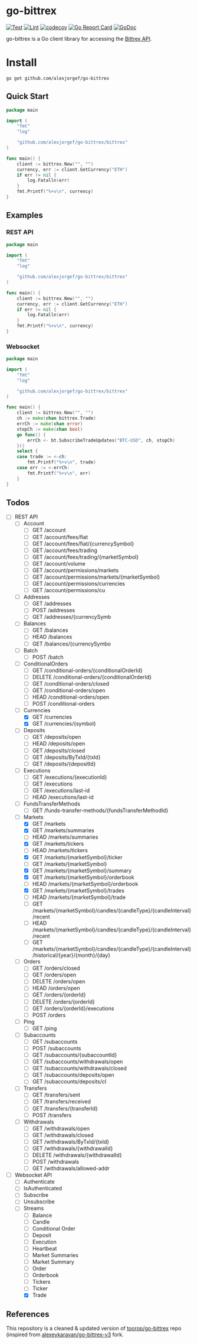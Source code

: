 # go-bittrex

[![Test](https://github.com/alexjorgef/go-bittrex/workflows/Test/badge.svg)](https://github.com/alexjorgef/go-bittrex/actions?query=workflow%3ATest)
[![Lint](https://github.com/alexjorgef/go-bittrex/workflows/Lint/badge.svg)](https://github.com/alexjorgef/go-bittrex/actions?query=workflow%3ALint)
[![codecov](https://codecov.io/gh/alexjorgef/go-bittrex/branch/main/graph/badge.svg)](https://codecov.io/gh/alexjorgef/go-bittrex)
[![Go Report Card](https://goreportcard.com/badge/github.com/alexjorgef/go-bittrex)](https://goreportcard.com/report/github.com/alexjorgef/go-bittrex)
[![GoDoc](https://godoc.org/github.com/alexjorgef/go-bittrex?status.svg)](https://godoc.org/github.com/alexjorgef/go-bittrex)

go-bittrex is a Go client library for accessing the [Bittrex API](https://bittrex.github.io/api).

# Install

```console
go get github.com/alexjorgef/go-bittrex
```

## Quick Start

```go
package main

import (
	"fmt"
	"log"

	"github.com/alexjorgef/go-bittrex/bittrex"
)

func main() {
	client := bittrex.New("", "")
	currency, err := client.GetCurrency("ETH")
	if err != nil {
		log.Fatalln(err)
	}
	fmt.Printf("%+v\n", currency)
}
```

## Examples

### REST API

```go
package main

import (
	"fmt"
	"log"

	"github.com/alexjorgef/go-bittrex/bittrex"
)

func main() {
	client := bittrex.New("", "")
	currency, err := client.GetCurrency("ETH")
	if err != nil {
		log.Fatalln(err)
	}
	fmt.Printf("%+v\n", currency)
}
```

### Websocket

```go
package main

import (
	"fmt"
	"log"

	"github.com/alexjorgef/go-bittrex/bittrex"
)

func main() {
	client := bittrex.New("", "")
	ch := make(chan bittrex.Trade)
	errCh := make(chan error)
	stopCh := make(chan bool)
	go func() {
		errCh <- bt.SubscribeTradeUpdates("BTC-USD", ch, stopCh)
	}()
	select {
	case trade := <-ch:
		fmt.Printf("%+v\n", trade)
	case err := <-errCh:
		fmt.Printf("%+v\n", err)
	}
}
```

## Todos

- [ ] REST API
    - [ ] Account
		- [ ] GET /account
		- [ ] GET /account/fees/fiat
		- [ ] GET /account/fees/fiat/{currencySymbol}
		- [ ] GET /account/fees/trading
		- [ ] GET /account/fees/trading/{marketSymbol}
		- [ ] GET /account/volume
		- [ ] GET /account/permissions/markets
		- [ ] GET /account/permissions/markets/{marketSymbol}
		- [ ] GET /account/permissions/currencies
		- [ ] GET /account/permissions/cu
    - [ ] Addresses
    	- [ ] GET /addresses
    	- [ ] POST /addresses
    	- [ ] GET /addresses/{currencySymb
    - [ ] Balances
    	- [ ] GET /balances
    	- [ ] HEAD /balances
    	- [ ] GET /balances/{currencySymbo
    - [ ] Batch
		- [ ] POST /batch
    - [ ] ConditionalOrders
		- [ ] GET /conditional-orders/{conditionalOrderId}
		- [ ] DELETE /conditional-orders/{conditionalOrderId}
		- [ ] GET /conditional-orders/closed
		- [ ] GET /conditional-orders/open
		- [ ] HEAD /conditional-orders/open
		- [ ] POST /conditional-orders
    - [ ] Currencies
		- [X] GET /currencies
		- [X] GET /currencies/{symbol}
    - [ ] Deposits
		- [ ] GET /deposits/open
		- [ ] HEAD /deposits/open
		- [ ] GET /deposits/closed
		- [ ] GET /deposits/ByTxId/{txId}
		- [ ] GET /deposits/{depositId}
    - [ ] Executions
		- [ ] GET /executions/{executionId}
		- [ ] GET /executions
		- [ ] GET /executions/last-id
		- [ ] HEAD /executions/last-id
    - [ ] FundsTransferMethods
		- [ ] GET /funds-transfer-methods/{fundsTransferMethodId}
    - [ ] Markets
		- [X] GET /markets
		- [X] GET /markets/summaries
		- [ ] HEAD /markets/summaries
		- [X] GET /markets/tickers
		- [ ] HEAD /markets/tickers
		- [X] GET /markets/{marketSymbol}/ticker
		- [ ] GET /markets/{marketSymbol}
		- [X] GET /markets/{marketSymbol}/summary
		- [X] GET /markets/{marketSymbol}/orderbook
		- [ ] HEAD /markets/{marketSymbol}/orderbook
		- [X] GET /markets/{marketSymbol}/trades
		- [ ] HEAD /markets/{marketSymbol}/trade
		- [ ] GET /markets/{marketSymbol}/candles/{candleType}/{candleInterval}/recent
		- [ ] HEAD /markets/{marketSymbol}/candles/{candleType}/{candleInterval}/recent
		- [ ] GET /markets/{marketSymbol}/candles/{candleType}/{candleInterval}/historical/{year}/{month}/{day}
    - [ ] Orders
		- [ ] GET /orders/closed
		- [ ] GET /orders/open
		- [ ] DELETE /orders/open
		- [ ] HEAD /orders/open
		- [ ] GET /orders/{orderId}
		- [ ] DELETE /orders/{orderId}
		- [ ] GET /orders/{orderId}/executions
		- [ ] POST /orders
	- [ ] Ping
		- [ ] GET /ping
    - [ ] Subaccounts
		- [ ] GET /subaccounts
		- [ ] POST /subaccounts
		- [ ] GET /subaccounts/{subaccountId}
		- [ ] GET /subaccounts/withdrawals/open
		- [ ] GET /subaccounts/withdrawals/closed
		- [ ] GET /subaccounts/deposits/open
		- [ ] GET /subaccounts/deposits/cl
    - [ ] Transfers
		- [ ] GET /transfers/sent
		- [ ] GET /transfers/received
		- [ ] GET /transfers/{transferId}
		- [ ] POST /transfers
    - [ ] Withdrawals
		- [ ] GET /withdrawals/open
		- [ ] GET /withdrawals/closed
		- [ ] GET /withdrawals/ByTxId/{txId}
		- [ ] GET /withdrawals/{withdrawalId}
		- [ ] DELETE /withdrawals/{withdrawalId}
		- [ ] POST /withdrawals
		- [ ] GET /withdrawals/allowed-addr
- [ ] Websocket API
    - [ ] Authenticate
    - [ ] IsAuthenticated
    - [ ] Subscribe
    - [ ] Unsubscribe
	- [ ] Streams
		- [ ] Balance
		- [ ] Candle
		- [ ] Conditional Order
		- [ ] Deposit
		- [ ] Execution
		- [ ] Heartbeat
		- [ ] Market Summaries
		- [ ] Market Summary
		- [ ] Order
		- [ ] Orderbook
		- [ ] Tickers
		- [ ] Ticker
		- [x] Trade

## References

This repository is a cleaned & updated version of [toorop/go-bittrex](https://github.com/toorop/go-bittrex) repo (inspired from [alexeykaravan/go-bittrex-v3](https://github.com/alexeykaravan/go-bittrex-v3) fork.
